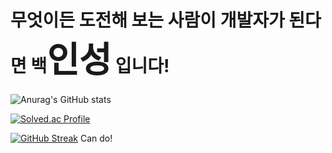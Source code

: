# 무엇이든 도전해 보는 사람이 개발자가 된다면 백<span style="font-size:200%">인성</span> 입니다!

![Anurag's GitHub stats](https://github-readme-stats.vercel.app/api?username=dlstjd0237&show_icons=true&theme=cobalt)

[![Solved.ac Profile](http://mazassumnida.wtf/api/v2/generate_badge?boj=dlstjd0237)](https://solved.ac/dlstjd0237/)

[![GitHub Streak](https://streak-stats.demolab.com/dlstjd0237=DenverCoder1)](https://git.io/streak-stats)
Can do!

